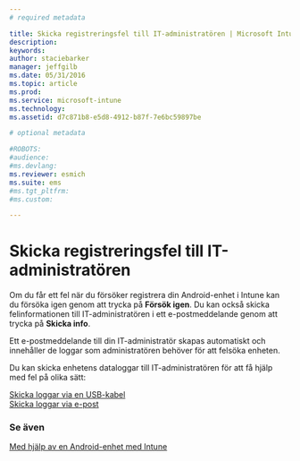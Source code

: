 ```yaml
---
# required metadata

title: Skicka registreringsfel till IT-administratören | Microsoft Intune
description:
keywords:
author: staciebarker
manager: jeffgilb
ms.date: 05/31/2016
ms.topic: article
ms.prod:
ms.service: microsoft-intune
ms.technology:
ms.assetid: d7c871b8-e5d8-4912-b87f-7e6bc59897be

# optional metadata

#ROBOTS:
#audience:
#ms.devlang:
ms.reviewer: esmich
ms.suite: ems
#ms.tgt_pltfrm:
#ms.custom:

---
```



# Skicka registreringsfel till IT-administratören

Om du får ett fel när du försöker registrera din Android-enhet i Intune kan du försöka igen genom att trycka på **Försök igen**. Du kan också skicka felinformationen till IT-administratören i ett e-postmeddelande genom att trycka på **Skicka info**. 

Ett e-postmeddelande till din IT-administratör skapas automatiskt och innehåller de loggar som administratören behöver för att felsöka enheten.

Du kan skicka enhetens dataloggar till IT-administratören för att få hjälp med fel på olika sätt:

[Skicka loggar via en USB-kabel](send-diagnostic-data-logs-to-your-it-administrator-using-a-usb-cable-android.md)</br>
[Skicka loggar via e-post](send-diagnostic-data-logs-to-your-it-administrator-using-email-android.md)

### Se även
[Med hjälp av en Android-enhet med Intune](using-your-android-device-with-intune.md)

<!--HONumber=Jun16_HO2-->


